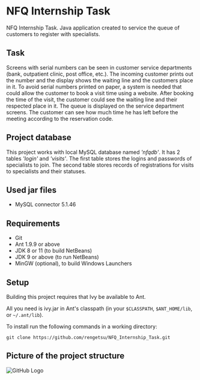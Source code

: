 # NFQ Internship Task
NFQ Internship Task. Java application created to service the queue of customers to register with specialists. 

## Task

Screens with serial numbers can be seen in customer service departments (bank, outpatient
clinic, post office, etc.). The incoming customer prints out the number and the display shows the
waiting line and the customers place in it. To avoid serial numbers printed on paper, a system is
needed that could allow the customer to book a visit time using a website. After booking the
time of the visit, the customer could see the waiting line and their respected place in it. The
queue is displayed on the service department screens. The customer can see how much time
he has left before the meeting according to the reservation code.

## Project database

  This project works with local MySQL database named *'nfqdb'*.
  It has 2 tables *'login'* and *'visits'*. The first table stores the logins and passwords of specialists to join. The second table stores records of registrations for visits to specialists and their statuses. 

## Used jar files

  * MySQL connector 5.1.46

## Requirements

  * Git
  * Ant 1.9.9 or above
  * JDK 8 or 11 (to build NetBeans)
  * JDK 9 or above (to run NetBeans)
  * MinGW (optional), to build Windows Launchers

## Setup

Building this project requires that Ivy be available to Ant.

All you need is ivy.jar in Ant's classpath (in your `$CLASSPATH`,
`$ANT_HOME/lib`, or `~/.ant/lib`).

 To install run the following commands in a working directory:
 ```
 git clone https://github.com/rengetsu/NFQ_Internship_Task.git
 ```

## Picture of the project structure

![GitHub Logo](https://i.ibb.co/m6YJwWp/Project-Structure.png)
